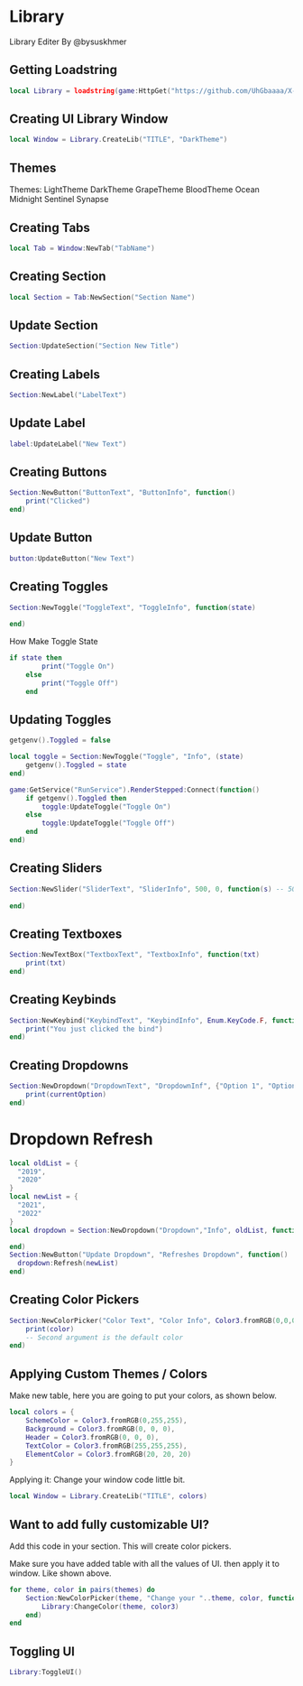 # Library 

Library Editer By @bysuskhmer 

## Getting Loadstring

```lua
local Library = loadstring(game:HttpGet("https://github.com/UhGbaaaa/X-Mobile-/raw/main/Kavo%20V2.txt"))()
```

## Creating UI Library Window

```lua
local Window = Library.CreateLib("TITLE", "DarkTheme")
```

## Themes 

Themes:
    LightTheme
    DarkTheme
    GrapeTheme
    BloodTheme
    Ocean
    Midnight
    Sentinel
    Synapse

 ## Creating Tabs

 ```lua
local Tab = Window:NewTab("TabName")
```

## Creating Section 

```lua
local Section = Tab:NewSection("Section Name")
```

## Update Section 

```lua
Section:UpdateSection("Section New Title")
```

## Creating Labels 

```lua
Section:NewLabel("LabelText")
```

## Update Label

```lua
label:UpdateLabel("New Text")
```

## Creating Buttons

```lua
Section:NewButton("ButtonText", "ButtonInfo", function()
    print("Clicked")
end)
```

## Update Button

```lua
button:UpdateButton("New Text")
```

## Creating Toggles

```lua
Section:NewToggle("ToggleText", "ToggleInfo", function(state)
    
end)
```

How Make Toggle State 

```lua
if state then
        print("Toggle On")
    else
        print("Toggle Off")
    end
```

## Updating Toggles

```lua
getgenv().Toggled = false

local toggle = Section:NewToggle("Toggle", "Info", (state)
    getgenv().Toggled = state
end)

game:GetService("RunService").RenderStepped:Connect(function()
	if getgenv().Toggled then
		toggle:UpdateToggle("Toggle On")
	else
		toggle:UpdateToggle("Toggle Off")
	end
end)
```

## Creating Sliders

```lua
Section:NewSlider("SliderText", "SliderInfo", 500, 0, function(s) -- 500 (MaxValue) | 0 (MinValue)
    
end)
```

## Creating Textboxes

```lua
Section:NewTextBox("TextboxText", "TextboxInfo", function(txt)
	print(txt)
end)

```

## Creating Keybinds

```lua
Section:NewKeybind("KeybindText", "KeybindInfo", Enum.KeyCode.F, function()
	print("You just clicked the bind")
end)
```

## Creating Dropdowns

```lua
Section:NewDropdown("DropdownText", "DropdownInf", {"Option 1", "Option 2", "Option 3"}, function(currentOption)
    print(currentOption)
end)

```

# Dropdown Refresh

```lua
local oldList = {
  "2019",
  "2020"
}
local newList = {
  "2021",
  "2022"
}
local dropdown = Section:NewDropdown("Dropdown","Info", oldList, function()

end)
Section:NewButton("Update Dropdown", "Refreshes Dropdown", function()
  dropdown:Refresh(newList)
end)
```

## Creating Color Pickers

```lua
Section:NewColorPicker("Color Text", "Color Info", Color3.fromRGB(0,0,0), function(color)
    print(color)
    -- Second argument is the default color
end)
```

## Applying Custom Themes / Colors
Make new table, here you are going to put your colors, as shown below.

```lua
local colors = {
    SchemeColor = Color3.fromRGB(0,255,255),
    Background = Color3.fromRGB(0, 0, 0),
    Header = Color3.fromRGB(0, 0, 0),
    TextColor = Color3.fromRGB(255,255,255),
    ElementColor = Color3.fromRGB(20, 20, 20)
}
```

Applying it: Change your window code little bit.

```lua
local Window = Library.CreateLib("TITLE", colors)
```

## Want to add fully customizable UI?

Add this code in your section. This will create color pickers.

Make sure you have added table with all the values of UI. then apply it to window. Like shown above.

```lua
for theme, color in pairs(themes) do
    Section:NewColorPicker(theme, "Change your "..theme, color, function(color3)
        Library:ChangeColor(theme, color3)
    end)
end

```

## Toggling UI

```lua
Library:ToggleUI()
```
